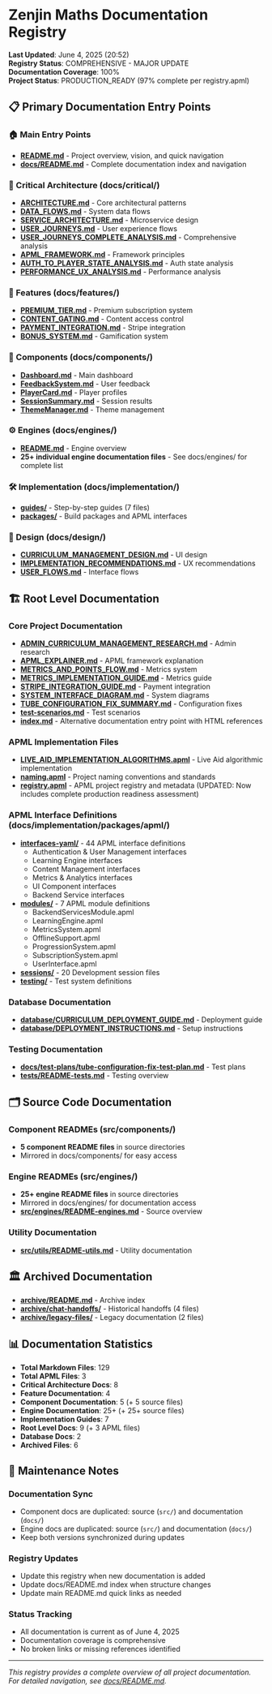 # Zenjin Maths Documentation Registry

**Last Updated**: June 4, 2025 (20:52)  
**Registry Status**: COMPREHENSIVE - MAJOR UPDATE  
**Documentation Coverage**: 100%  
**Project Status**: PRODUCTION_READY (97% complete per registry.apml)

## 📋 Primary Documentation Entry Points

### 🏠 Main Entry Points
- **[README.md](./README.md)** - Project overview, vision, and quick navigation
- **[docs/README.md](./docs/README.md)** - Complete documentation index and navigation

### 🎯 Critical Architecture (docs/critical/)
- **[ARCHITECTURE.md](./docs/critical/ARCHITECTURE.md)** - Core architectural patterns
- **[DATA_FLOWS.md](./docs/critical/DATA_FLOWS.md)** - System data flows
- **[SERVICE_ARCHITECTURE.md](./docs/critical/SERVICE_ARCHITECTURE.md)** - Microservice design
- **[USER_JOURNEYS.md](./docs/critical/USER_JOURNEYS.md)** - User experience flows
- **[USER_JOURNEYS_COMPLETE_ANALYSIS.md](./docs/critical/USER_JOURNEYS_COMPLETE_ANALYSIS.md)** - Comprehensive analysis
- **[APML_FRAMEWORK.md](./docs/critical/APML_FRAMEWORK.md)** - Framework principles
- **[AUTH_TO_PLAYER_STATE_ANALYSIS.md](./docs/critical/AUTH_TO_PLAYER_STATE_ANALYSIS.md)** - Auth state analysis
- **[PERFORMANCE_UX_ANALYSIS.md](./docs/critical/PERFORMANCE_UX_ANALYSIS.md)** - Performance analysis

### 🚀 Features (docs/features/)
- **[PREMIUM_TIER.md](./docs/features/PREMIUM_TIER.md)** - Premium subscription system
- **[CONTENT_GATING.md](./docs/features/CONTENT_GATING.md)** - Content access control
- **[PAYMENT_INTEGRATION.md](./docs/features/PAYMENT_INTEGRATION.md)** - Stripe integration
- **[BONUS_SYSTEM.md](./docs/features/BONUS_SYSTEM.md)** - Gamification system

### 🧩 Components (docs/components/)
- **[Dashboard.md](./docs/components/Dashboard.md)** - Main dashboard
- **[FeedbackSystem.md](./docs/components/FeedbackSystem.md)** - User feedback
- **[PlayerCard.md](./docs/components/PlayerCard.md)** - Player profiles
- **[SessionSummary.md](./docs/components/SessionSummary.md)** - Session results
- **[ThemeManager.md](./docs/components/ThemeManager.md)** - Theme management

### ⚙️ Engines (docs/engines/)
- **[README.md](./docs/engines/README.md)** - Engine overview
- **25+ individual engine documentation files** - See docs/engines/ for complete list

### 🛠️ Implementation (docs/implementation/)
- **[guides/](./docs/implementation/guides/)** - Step-by-step guides (7 files)
- **[packages/](./docs/implementation/packages/)** - Build packages and APML interfaces

### 🎨 Design (docs/design/)
- **[CURRICULUM_MANAGEMENT_DESIGN.md](./docs/design/CURRICULUM_MANAGEMENT_DESIGN.md)** - UI design
- **[IMPLEMENTATION_RECOMMENDATIONS.md](./docs/design/IMPLEMENTATION_RECOMMENDATIONS.md)** - UX recommendations
- **[USER_FLOWS.md](./docs/design/USER_FLOWS.md)** - Interface flows

## 🏗️ Root Level Documentation

### Core Project Documentation
- **[ADMIN_CURRICULUM_MANAGEMENT_RESEARCH.md](./ADMIN_CURRICULUM_MANAGEMENT_RESEARCH.md)** - Admin research
- **[APML_EXPLAINER.md](./APML_EXPLAINER.md)** - APML framework explanation
- **[METRICS_AND_POINTS_FLOW.md](./METRICS_AND_POINTS_FLOW.md)** - Metrics system
- **[METRICS_IMPLEMENTATION_GUIDE.md](./METRICS_IMPLEMENTATION_GUIDE.md)** - Metrics guide
- **[STRIPE_INTEGRATION_GUIDE.md](./STRIPE_INTEGRATION_GUIDE.md)** - Payment integration
- **[SYSTEM_INTERFACE_DIAGRAM.md](./SYSTEM_INTERFACE_DIAGRAM.md)** - System diagrams
- **[TUBE_CONFIGURATION_FIX_SUMMARY.md](./TUBE_CONFIGURATION_FIX_SUMMARY.md)** - Configuration fixes
- **[test-scenarios.md](./test-scenarios.md)** - Test scenarios
- **[index.md](./index.md)** - Alternative documentation entry point with HTML references

### APML Implementation Files
- **[LIVE_AID_IMPLEMENTATION_ALGORITHMS.apml](./LIVE_AID_IMPLEMENTATION_ALGORITHMS.apml)** - Live Aid algorithmic implementation
- **[naming.apml](./naming.apml)** - Project naming conventions and standards
- **[registry.apml](./registry.apml)** - APML project registry and metadata (UPDATED: Now includes complete production readiness assessment)

### APML Interface Definitions (docs/implementation/packages/apml/)
- **[interfaces-yaml/](./docs/implementation/packages/apml/interfaces-yaml/)** - 44 APML interface definitions
  - Authentication & User Management interfaces
  - Learning Engine interfaces
  - Content Management interfaces
  - Metrics & Analytics interfaces
  - UI Component interfaces
  - Backend Service interfaces
- **[modules/](./docs/implementation/packages/apml/modules/)** - 7 APML module definitions
  - BackendServicesModule.apml
  - LearningEngine.apml
  - MetricsSystem.apml
  - OfflineSupport.apml
  - ProgressionSystem.apml
  - SubscriptionSystem.apml
  - UserInterface.apml
- **[sessions/](./docs/implementation/packages/apml/sessions/)** - 20 Development session files
- **[testing/](./docs/implementation/packages/apml/testing/)** - Test system definitions

### Database Documentation
- **[database/CURRICULUM_DEPLOYMENT_GUIDE.md](./database/CURRICULUM_DEPLOYMENT_GUIDE.md)** - Deployment guide
- **[database/DEPLOYMENT_INSTRUCTIONS.md](./database/DEPLOYMENT_INSTRUCTIONS.md)** - Setup instructions

### Testing Documentation
- **[docs/test-plans/tube-configuration-fix-test-plan.md](./docs/test-plans/tube-configuration-fix-test-plan.md)** - Test plans
- **[tests/README-tests.md](./tests/README-tests.md)** - Testing overview

## 🗂️ Source Code Documentation

### Component READMEs (src/components/)
- **5 component README files** in source directories
- Mirrored in docs/components/ for easy access

### Engine READMEs (src/engines/)
- **25+ engine README files** in source directories
- Mirrored in docs/engines/ for documentation access
- **[src/engines/README-engines.md](./src/engines/README-engines.md)** - Source overview

### Utility Documentation
- **[src/utils/README-utils.md](./src/utils/README-utils.md)** - Utility documentation

## 🏛️ Archived Documentation

- **[archive/README.md](./archive/README.md)** - Archive index
- **[archive/chat-handoffs/](./archive/chat-handoffs/)** - Historical handoffs (4 files)
- **[archive/legacy-files/](./archive/legacy-files/)** - Legacy documentation (2 files)

## 📊 Documentation Statistics

- **Total Markdown Files**: 129
- **Total APML Files**: 3
- **Critical Architecture Docs**: 8
- **Feature Documentation**: 4
- **Component Documentation**: 5 (+ 5 source files)
- **Engine Documentation**: 25+ (+ 25+ source files)
- **Implementation Guides**: 7
- **Root Level Docs**: 9 (+ 3 APML files)
- **Database Docs**: 2
- **Archived Files**: 6

## 🔄 Maintenance Notes

### Documentation Sync
- Component docs are duplicated: source (`src/`) and documentation (`docs/`)
- Engine docs are duplicated: source (`src/`) and documentation (`docs/`)
- Keep both versions synchronized during updates

### Registry Updates
- Update this registry when new documentation is added
- Update docs/README.md index when structure changes
- Update main README.md quick links as needed

### Status Tracking
- All documentation is current as of June 4, 2025
- Documentation coverage is comprehensive
- No broken links or missing references identified

---

*This registry provides a complete overview of all project documentation. For detailed navigation, see [docs/README.md](./docs/README.md).*